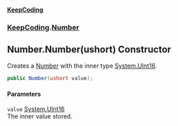 #### [KeepCoding](index.md 'index')
### [KeepCoding](KeepCoding.md 'KeepCoding').[Number](Number.md 'KeepCoding.Number')
## Number.Number(ushort) Constructor
Creates a [Number](Number.md 'KeepCoding.Number') with the inner type [System.UInt16](https://docs.microsoft.com/en-us/dotnet/api/System.UInt16 'System.UInt16').  
```csharp
public Number(ushort value);
```
#### Parameters
<a name='KeepCoding.Number.Number(ushort).value'></a>
`value` [System.UInt16](https://docs.microsoft.com/en-us/dotnet/api/System.UInt16 'System.UInt16')  
The inner value stored.
  
